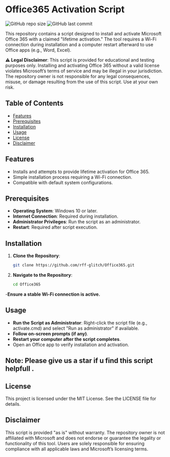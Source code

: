 # Office365 Activation Script

![GitHub repo size](https://img.shields.io/github/repo-size/rff-glitch/Office365)
![GitHub last commit](https://img.shields.io/github/last-commit/rff-glitch/Office365)

This repository contains a script designed to install and activate Microsoft Office 365 with a claimed "lifetime activation." The tool requires a Wi-Fi connection during installation and a computer restart afterward to use Office apps (e.g., Word, Excel).

**⚠️ Legal Disclaimer**: This script is provided for educational and testing purposes only. Installing and activating Office 365 without a valid license violates Microsoft’s terms of service and may be illegal in your jurisdiction. The repository owner is not responsible for any legal consequences, misuse, or damage resulting from the use of this script. Use at your own risk.

## Table of Contents
- [Features](#features)
- [Prerequisites](#prerequisites)
- [Installation](#installation)
- [Usage](#usage)
- [License](#license)
- [Disclaimer](#disclaimer)

## Features
- Installs and attempts to provide lifetime activation for Office 365.
- Simple installation process requiring a Wi-Fi connection.
- Compatible with default system configurations.

## Prerequisites
- **Operating System**: Windows 10 or later.
- **Internet Connection**: Required during installation.
- **Administrator Privileges**: Run the script as an administrator.
- **Restart**: Required after script execution.

## Installation
1. **Clone the Repository**:
   ```bash
   git clone https://github.com/rff-glitch/Office365.git


2. **Navigate to the Repository**:
   ```bash
   cd Office365

-**Ensure a stable Wi-Fi connection is active.**

## Usage
 
- **Run the Script as Administrator**:
Right-click the script file (e.g., activate.cmd) and select "Run as administrator" if available.
- **Follow on-screen prompts (if any)**.
- **Restart your computer after the script completes**.
- Open an Office app to verify installation and activation.
## Note: Please give us a star if u find this script helpfull  .
## License

This project is licensed under the MIT License. See the LICENSE file for details.

## Disclaimer
This script is provided "as is" without warranty. The repository owner is not affiliated with Microsoft and does not endorse or guarantee the legality or functionality of this tool. Users are solely responsible for ensuring compliance with all applicable laws and Microsoft’s licensing terms.